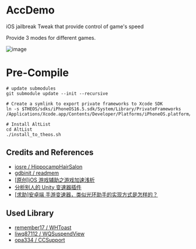 # AccDemo

iOS jailbreak Tweak that provide control of game's speed

Provide 3 modes for different games.

![image](https://github.com/brendonjkding/accDemo/blob/master/pic/1.gif)

# Pre-Compile

```shell
# update submodules
git submodule update --init --recursive

# Create a symlink to export private frameworks to Xcode SDK
ln -s $THEOS/sdks/iPhoneOS16.5.sdk/System/Library/PrivateFrameworks /Applications/Xcode.app/Contents/Developer/Platforms/iPhoneOS.platform/Developer/SDKs/iPhoneOS.sdk/System/Library/

# Install AltList
cd AltList
./install_to_theos.sh
```

## Credits and References

- [iosre / HippocampHairSalon](https://github.com/iosre/HippocampHairSalon)
- [gdbinit / readmem](https://github.com/gdbinit/readmem)
- [[原创]iOS 游戏辅助之游戏加速浅析](https://bbs.pediy.com/thread-221322.htm)
- [分析别人的 Unity 变速器插件](https://dlnn.net/2017/07/23/%E5%88%86%E6%9E%90%E5%88%AB%E4%BA%BA%E7%9A%84unity%E5%8F%98%E9%80%9F%E5%99%A8%E6%8F%92%E4%BB%B6/)
- [[求助]安卓端 手游变速器，类似光环助手的实现方式是怎样的？](https://bbs.pediy.com/thread-246438-1.htm)

## Used Library

- [remember17 / WHToast](https://github.com/remember17/WHToast)
- [liwq87112 / WQSuspendView](https://github.com/liwq87112/WQSuspendView)
- [opa334 / CCSupport](https://github.com/opa334/CCSupport)

